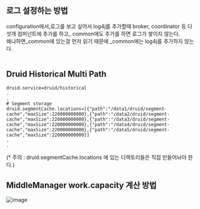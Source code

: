 ## 로그 설정하는 방법

configuration에서,로그를 보고 싶어서 log4j를 추가할때 broker, coordinator  등 다섯개 컴퍼넌트에 추가를 하고_ common에도 추가를 하면 로그가 쌓이지 않는다.<br/>
왜냐하면_common에 있는걸 먼저 읽기 때문에 _common에는 log4j를 추가하지 않는다.<br/><br/>

## Druid Historical Multi Path

    druid.service=druid/historical
    .
    .
    # Segment storage
    druid.segmentCache.locations=[{"path":"/data1/druid/segment-cache","maxSize":220000000000},{"path":"/data2/druid/segment-cache","maxSize":220000000000},{"path":"/data3/druid/segment-cache","maxSize":220000000000},{"path":"/data4/druid/segment-cache","maxSize":220000000000},{"path":"/data5/druid/segment-cache","maxSize":220000000000}]
    .
    .
    
(* 주의 : druid.segmentCache.locations 에 있는 디렉토리들은 직접 만들어놔야 한다.)

## MiddleManager work.capacity 계산 방법

![image](https://user-images.githubusercontent.com/4033129/44766980-e3cb5d80-ab96-11e8-8aa2-362f09093c3c.png)


